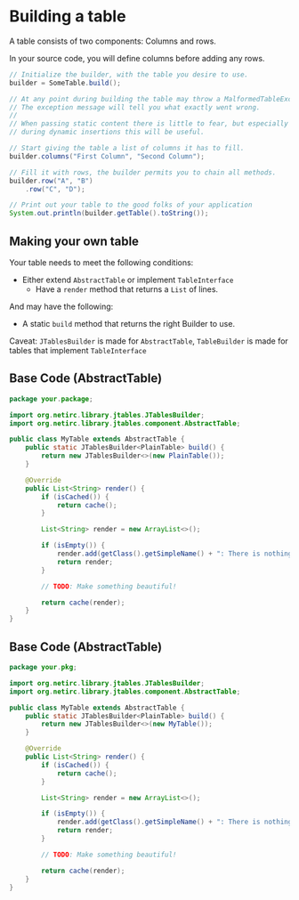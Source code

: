 # Building a table

A table consists of two components: Columns and rows.

In your source code, you will define columns before adding any rows.

```java
// Initialize the builder, with the table you desire to use.
builder = SomeTable.build();

// At any point during building the table may throw a MalformedTableException
// The exception message will tell you what exactly went wrong.
//
// When passing static content there is little to fear, but especially
// during dynamic insertions this will be useful.

// Start giving the table a list of columns it has to fill.
builder.columns("First Column", "Second Column");

// Fill it with rows, the builder permits you to chain all methods.
builder.row("A", "B")
    .row("C", "D");

// Print out your table to the good folks of your application
System.out.println(builder.getTable().toString());
```

## Making your own table

Your table needs to meet the following conditions:

- Either extend `AbstractTable` or implement `TableInterface`
    - Have a `render` method that returns a `List` of lines.

And may have the following:

- A static `build` method that returns the right Builder to use.

Caveat: `JTablesBuilder` is made for `AbstractTable`,
`TableBuilder` is made for tables that implement `TableInterface`

## Base Code (AbstractTable)

```java
package your.package;

import org.netirc.library.jtables.JTablesBuilder;
import org.netirc.library.jtables.component.AbstractTable;

public class MyTable extends AbstractTable {
    public static JTablesBuilder<PlainTable> build() {
        return new JTablesBuilder<>(new PlainTable());
    }

    @Override
    public List<String> render() {
        if (isCached()) {
            return cache();
        }

        List<String> render = new ArrayList<>();

        if (isEmpty()) {
            render.add(getClass().getSimpleName() + ": There is nothing to display.");
            return render;
        }

        // TODO: Make something beautiful!

        return cache(render);
    }
}
```

## Base Code (AbstractTable)

```java
package your.pkg;

import org.netirc.library.jtables.JTablesBuilder;
import org.netirc.library.jtables.component.AbstractTable;

public class MyTable extends AbstractTable {
    public static JTablesBuilder<PlainTable> build() {
        return new JTablesBuilder<>(new MyTable());
    }

    @Override
    public List<String> render() {
        if (isCached()) {
            return cache();
        }

        List<String> render = new ArrayList<>();

        if (isEmpty()) {
            render.add(getClass().getSimpleName() + ": There is nothing to display.");
            return render;
        }

        // TODO: Make something beautiful!

        return cache(render);
    }
}
```
